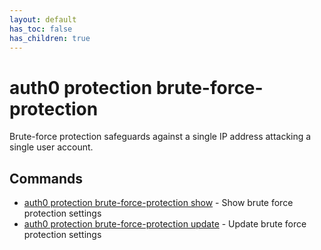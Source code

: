 ```yaml
---
layout: default
has_toc: false
has_children: true
---
```

# auth0 protection brute-force-protection

Brute-force protection safeguards against a single IP address attacking a single user account.

## Commands

- [auth0 protection brute-force-protection show](auth0_protection_brute-force-protection_show.md) - Show brute force protection settings
- [auth0 protection brute-force-protection update](auth0_protection_brute-force-protection_update.md) - Update brute force protection settings

